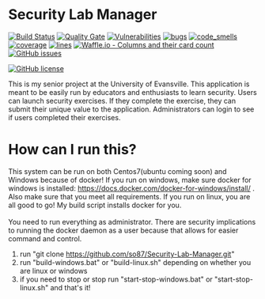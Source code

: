 # Security Lab Manager
[![Build Status](https://jenkins.owens-netsec.com/buildStatus/icon?job=Continuous-Integration-CTF)](https://jenkins.owens-netsec.com/job/Continuous-Integration-CTF/) 
[![Quality Gate](https://sonarqube.owens-netsec.com/api/badges/gate?key=ctfscoreboard)](https://sonarqube.owens-netsec.com/dashboard/index/ctfscoreboard/)
[![Vulnerabilities](https://sonarqube.owens-netsec.com/api/badges/measure?key=ctfscoreboard&metric=vulnerabilities)](https://sonarqube.owens-netsec.com/dashboard/index/ctfscoreboard)
[![bugs](https://sonarqube.owens-netsec.com/api/badges/measure?key=ctfscoreboard&metric=bugs)](https://sonarqube.owens-netsec.com/dashboard/index/ctfscoreboard)
[![code_smells](https://sonarqube.owens-netsec.com/api/badges/measure?key=ctfscoreboard&metric=code_smells)](https://sonarqube.owens-netsec.com/dashboard/index/ctfscoreboard)
[![coverage](https://sonarqube.owens-netsec.com/api/badges/measure?key=ctfscoreboard&metric=coverage)](https://sonarqube.owens-netsec.com/dashboard/index/ctfscoreboard)
[![lines](https://sonarqube.owens-netsec.com/api/badges/measure?key=ctfscoreboard&metric=lines)](https://sonarqube.owens-netsec.com/dashboard/index/ctfscoreboard)
[![Waffle.io - Columns and their card count](https://badge.waffle.io/so87/Security-Lab-Manager.svg?columns=all)](https://waffle.io/so87/Security-Lab-Manager)
[![GitHub issues](https://img.shields.io/github/issues/so87/Security-Lab-Manager.svg)](https://github.com/so87/Security-Lab-Manager/issues)

[![GitHub license](https://img.shields.io/github/license/so87/Security-Lab-Manager.svg)](https://github.com/so87/Security-Lab-Manager)

This is my senior project at the University of Evansville.  This application is meant to be easily run by educators and enthusiasts to learn security.  Users can launch security exercises.  If they complete the exercise, they can submit their unique value to the application.  Administrators can login to see if users completed their exercises.

# How can I run this?
This system can be run on both Centos7(ubuntu coming soon) and Windows because of docker!  If you run on windows, make sure docker for windows is installed: https://docs.docker.com/docker-for-windows/install/ . Also make sure that you meet all requirements.  If you run on linux, you are all good to go!  My build script installs docker for you.
</br>
</br>
You need to run everything as administrator.  There are security implications to running the docker daemon as a user because that allows for easier command and control. 
</br>
1. run "git clone https://github.com/so87/Security-Lab-Manager.git"
2. run "build-windows.bat" or "build-linux.sh" depending on whether you are linux or windows
3. if you need to stop or stop run "start-stop-windows.bat" or "start-stop-linux.sh" and that's it!
